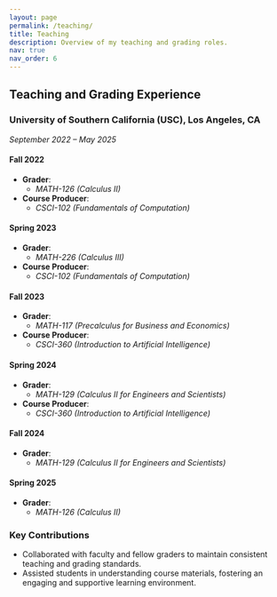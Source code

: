 ```yaml
---
layout: page
permalink: /teaching/
title: Teaching
description: Overview of my teaching and grading roles.
nav: true
nav_order: 6
---
```


## Teaching and Grading Experience

### University of Southern California (USC), Los Angeles, CA

_September 2022 – May 2025_

#### Fall 2022

- **Grader**:
  - _MATH-126 (Calculus II)_
- **Course Producer**:
  - _CSCI-102 (Fundamentals of Computation)_

#### Spring 2023

- **Grader**:
  - _MATH-226 (Calculus III)_
- **Course Producer**:
  - _CSCI-102 (Fundamentals of Computation)_

#### Fall 2023

- **Grader**:
  - _MATH-117 (Precalculus for Business and Economics)_
- **Course Producer**:
  - _CSCI-360 (Introduction to Artificial Intelligence)_

#### Spring 2024

- **Grader**:
  - _MATH-129 (Calculus II for Engineers and Scientists)_
- **Course Producer**:
  - _CSCI-360 (Introduction to Artificial Intelligence)_

#### Fall 2024

- **Grader**:
  - _MATH-129 (Calculus II for Engineers and Scientists)_

#### Spring 2025

- **Grader**:
  - _MATH-126 (Calculus II)_

### Key Contributions

- Collaborated with faculty and fellow graders to maintain consistent teaching and grading standards.
- Assisted students in understanding course materials, fostering an engaging and supportive learning environment.
